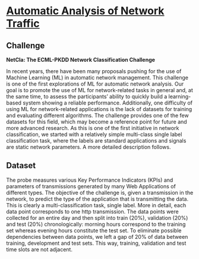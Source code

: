 # [Automatic Analysis of Network Traffic](http://www.neteye-blog.com/netcla-the-ecml-pkdd-network-classification-challenge/)


## Challenge


**NetCla: The ECML-PKDD Network Classification Challenge**

In recent years, there have been many proposals pushing for the use of Machine Learning (ML) in automatic network management. This challenge is one of the first explorations of ML for automatic network analysis. Our goal is to promote the use of ML for network-related tasks in general and, at the same time, to assess the participants’ ability to quickly build a learning-based system showing a reliable performance.  Additionally, one difficulty of using ML for network-related applications is the lack of datasets for training and evaluating different algorithms. The challenge provides one of the few datasets for this field, which may become a reference point for future and more advanced research.
As this is one of the first initiative in network classification, we started with a relatively simple multi-class single label classification task, where the labels are standard applications and signals are static network parameters. A more detailed description follows.


## Dataset


The probe measures various Key Performance Indicators (KPIs) and parameters of transmissions generated by many Web Applications of different types. The objective of the challenge is, given a transmission in the network, to predict the type of the application that is transmitting the data. This is clearly a multi-classification task, single label.
More in detail, each data point corresponds to one http transmission. The data points were collected for an entire day and then split into train (20%), validation (20%) and test (20%) chronologically: morning hours correspond to the training set whereas evening hours constitute the test set.
To eliminate possible dependencies between data points, we left a gap of 20% of data between training, development and test sets. This way, training, validation and test time slots are not adjacent. 
